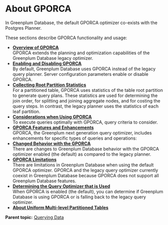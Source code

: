 # About GPORCA 

In Greenplum Database, the default GPORCA optimizer co-exists with the Postgres Planner.

These sections describe GPORCA functionality and usage:

-   **[Overview of GPORCA](../../query/topics/query-piv-opt-overview.html)**  
GPORCA extends the planning and optimization capabilities of the Greenplum Database legacy optimizer.
-   **[Enabling and Disabling GPORCA](../../query/topics/query-piv-opt-enable.html)**  
By default, Greenplum Database uses GPORCA instead of the legacy query planner. Server configuration parameters enable or disable GPORCA.
-   **[Collecting Root Partition Statistics](../../query/topics/query-piv-opt-root-partition.html)**  
For a partitioned table, GPORCA uses statistics of the table root partition to generate query plans. These statistics are used for determining the join order, for splitting and joining aggregate nodes, and for costing the query steps. In contrast, the legacy planner uses the statistics of each leaf partition.
-   **[Considerations when Using GPORCA](../../query/topics/query-piv-opt-notes.html)**  
 To execute queries optimally with GPORCA, query criteria to consider.
-   **[GPORCA Features and Enhancements](../../query/topics/query-piv-opt-features.html)**  
GPORCA, the Greenplum next generation query optimizer, includes enhancements for specific types of queries and operations:
-   **[Changed Behavior with the GPORCA](../../query/topics/query-piv-opt-changed.html)**  
There are changes to Greenplum Database behavior with the GPORCA optimizer enabled \(the default\) as compared to the legacy planner.
-   **[GPORCA Limitations](../../query/topics/query-piv-opt-limitations.html)**  
There are limitations in Greenplum Database when using the default GPORCA optimizer. GPORCA and the legacy query optimizer currently coexist in Greenplum Database because GPORCA does not support all Greenplum Database features.
-   **[Determining the Query Optimizer that is Used](../../query/topics/query-piv-opt-fallback.html)**  
 When GPORCA is enabled \(the default\), you can determine if Greenplum Database is using GPORCA or is falling back to the legacy query optimizer.
-   **[About Uniform Multi-level Partitioned Tables](../../query/topics/query-piv-uniform-part-tbl.html)**  


**Parent topic:** [Querying Data](../../query/topics/query.html)

